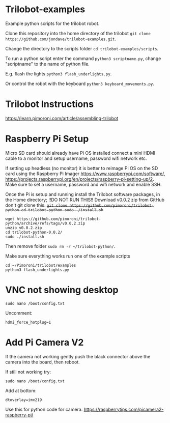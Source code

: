 # Trilobot-examples
Example python scripts for the trilobot robot.

Clone this repository into the home directory of the trilobot ```git clone https://github.com/jondave/trilobot-examples.git```.

Change the directory to the scripts folder ```cd trilobot-examples/scripts```.

To run a python script enter the command ```python3 scriptname.py```, change "scriptname" to the name of python file.

E.g. flash the lights ```python3 flash_underlights.py```.

Or control the robot with the keyboard ```python3 keyboard_movements.py```.

# Trilobot Instructions
https://learn.pimoroni.com/article/assembling-trilobot

# Raspberry Pi Setup
Micro SD card should already have Pi OS installed connect a mini HDMI cable to a monitor and setup username, password wifi network etc.
 
If setting up headless (no monitor) it is better to reimage Pi OS on the SD card using the Raspberry Pi Imager https://www.raspberrypi.com/software/, https://projects.raspberrypi.org/en/projects/raspberry-pi-setting-up/2. Make sure to set a username, password and wifi network and  enable SSH.

Once the Pi is setup and running install the Trilobot software packages, in the Home directory;
!!DO NOT RUN THIS!!
Download v0.0.2 zip from GitHub don't git clone this. 
~~```git clone https://github.com/pimoroni/trilobot-python
cd trilobot-python
sudo ./install.sh```~~

```
wget https://github.com/pimoroni/trilobot-python/archive/refs/tags/v0.0.2.zip
unzip v0.0.2.zip
cd trilobot-python-0.0.2/
sudo ./install.sh
```

Then remove folder ```sudo rm -r ~/trilobot-python/```.

Make sure everything works run one of the example scripts
```
cd ~/Pimoroni/trilobot/examples
python3 flash_underlights.py
```

# VNC not showing desktop
```
sudo nano /boot/config.txt
```

Uncomment:
```
hdmi_force_hotplug=1
```

# Add Pi Camera V2 
If the camera not working gently push the black connector above the camera into the board, then reboot.

If still not working try:
```
sudo nano /boot/config.txt
```
Add at bottom:
```
dtoverlay=imx219
```
Use this for python code for camera.
https://raspberrytips.com/picamera2-raspberry-pi/
